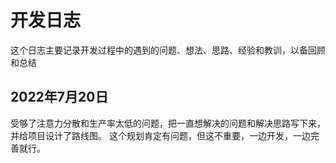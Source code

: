 # 开发日志
这个日志主要记录开发过程中的遇到的问题、想法、思路、经验和教训，以备回顾和总结
## 2022年7月20日
受够了注意力分散和生产率太低的问题，把一直想解决的问题和解决思路写下来，并给项目设计了路线图。
这个规划肯定有问题，但这不重要，一边开发，一边完善就行。